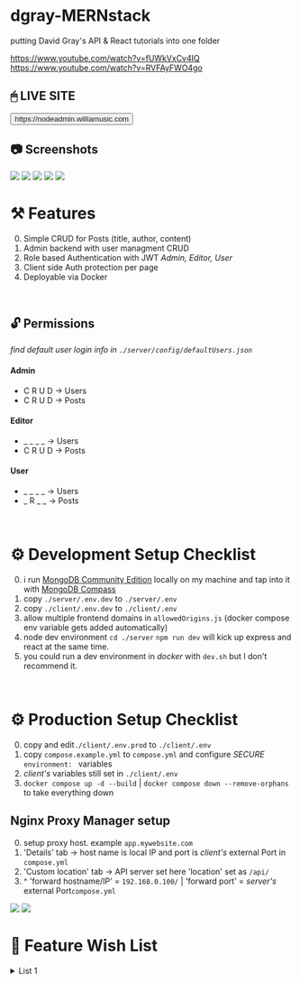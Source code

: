 # dgray-MERNstack
putting David Gray's API &amp; React tutorials into one folder

https://www.youtube.com/watch?v=fUWkVxCv4IQ
https://www.youtube.com/watch?v=RVFAyFWO4go

## 🖱 LIVE SITE
<button>
  <a src="https://nodeadmin.williamusic.com/">https://nodeadmin.williamusic.com</a>
</button>
<br/>

## 📷 Screenshots
<img src="/README/nodeadmin-screenshot-0.JPG">
<img src="/README/nodeadmin-screenshot-2.JPG">
<img src="/README/nodeadmin-screenshot-3.JPG">
<img src="/README/nodeadmin-screenshot-4.JPG">
<img src="/README/nodeadmin-screenshot-5.JPG">
<br/>

# ⚒ Features 
0. Simple CRUD for Posts (title, author, content)
0. Admin backend with user managment CRUD
0. Role based Authentication with JWT *Admin, Editor, User*
0. Client side Auth protection per page
0. Deployable via Docker 
<br/>

## 🔓 Permissions
<i>find default user login info in `./server/config/defaultUsers.json`</i>

#### Admin
- C R U D -> Users
- C R U D -> Posts

#### Editor
- _ _ _ _ -> Users
- C R U D -> Posts

#### User
- _ _ _ _ -> Users
- _ R _ _ -> Posts
<br/>

# ⚙ Development Setup Checklist
0. i run <a href="https://www.mongodb.com/try/download/community">MongoDB Community Edition</a> locally on my machine and tap into it with <a href="https://www.mongodb.com/try/download/compass">MongoDB Compass</a> 
0. copy `./server/.env.dev` to `./server/.env`
0. copy `./client/.env.dev` to `./client/.env`
0. allow multiple frontend domains in `allowedOrigins.js` (docker compose env variable gets added automatically)
0. node dev environment `cd ./server` `npm run dev` will kick up express and react at the same time.
0. you could run a dev environment in *docker* with `dev.sh` but I don't recommend it.
<br/>

# ⚙ Production Setup Checklist
0. copy and edit`./client/.env.prod` to `./client/.env`
0. copy `compose.example.yml` to `compose.yml` and configure *SECURE* `environment: ` variables
0. *client's* variables still set in `./client/.env`
0. `docker compose up -d --build` | `docker compose down --remove-orphans` to take everything down

## Nginx Proxy Manager setup
0. setup proxy host. example `app.mywebsite.com`
0. 'Details' tab -> host name is local IP and port is *client's* external Port in `compose.yml`
0. 'Custom location' tab -> API server set here 'location' set as `/api/`
0. ^ 'forward hostname/IP' = `192.168.0.100/` | 'forward port' = *server's* external Port`compose.yml`

<img src="/README/nodeadmin-nginx-setup-1.PNG">
<img src="/README/nodeadmin-nginx-setup-2.JPG">
<br/>

# 🌠 Feature Wish List
<details>
  <summary>List 1</summary> <br/>

    + make a solid `compose.yml` for production. ditch docker dev env
    + add CSSTransitions
    + dark / light mode with cookie
    + make content and nav restricted to ~1200px screen width. but have color expand the whole page. 
    + think mobile
    + nav that folds up on scroll up, and comes back on scroll down (maybe just for mobile?)
    + footer?
  ### posts
  - [x] date created on post model
  - [ ] date modified on post model
  - [ ] only get Posts excerpt so it actually locks content behind Sign Up
  - [x] User form to create posts
  - [x] Only Allow Registered Users to view Single Post page (*working ish)
  - [ ] non-users able to view list of post excerpts
  - [x] Delete button on Single Post. show only to Editors / Admins
  - [x] Editor / Admin able to delete posts
  - [ ] 'PostCreate.jsx' autofill author as logged in user. make it permanent
  - [ ] make search queary filter post table
  - [ ] featured image
  ### admin
  - [x] Admin able to change password of user
  - [ ] a "forgot password" email reset
  - [ ] password validation with special character and capital letter (npm yup-password?)
  - [ ] change background & logo
  - [x] Admin User Create Form
  - [x] Admin able to edit user Roles
  - [x] inject inital Admin in the db on a fresh install
  - [ ] save currently edited Post data form as cookie (when an Editor leaves the page and tries to come back to edit)
  - [ ] use reportWebVitals(console.log()) to create dashboard of web traffic stats
  - [ ] Modern editor that superimposes itself on the 'PostSingle.jsx' page
  - [ ] tool tips. tool tips everywhere
  - [ ] make search queary filter users table
  - [ ] color picker for background & highlight color
  ### server
  - [x] add `allowedOrigins.js` variable to .env for easy config
  - [ ] see if hosting API on a seperate domain will work with cookies
</details>